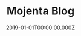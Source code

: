 ---
title: Mojenta Blog
metaDescription:
date: 2019-01-01T00:00:00.000Z
summary: Blog for Mojenta built on HubSpot, which includes multiple categories and layouts.
link: https://blog.mojenta.com/
buttonText: Visit Site
image: /static/img/projects/mojenta/mojenta.png
tags:
  - HubSpot
  - HubL
  - HTML
  - CSS
  - jQuery
---